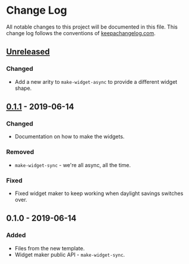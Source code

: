 # Change Log
All notable changes to this project will be documented in this file. This change log follows the conventions of [keepachangelog.com](http://keepachangelog.com/).

## [Unreleased]
### Changed
- Add a new arity to `make-widget-async` to provide a different widget shape.

## [0.1.1] - 2019-06-14
### Changed
- Documentation on how to make the widgets.

### Removed
- `make-widget-sync` - we're all async, all the time.

### Fixed
- Fixed widget maker to keep working when daylight savings switches over.

## 0.1.0 - 2019-06-14
### Added
- Files from the new template.
- Widget maker public API - `make-widget-sync`.

[Unreleased]: https://github.com/your-name/antizer-latest/compare/0.1.1...HEAD
[0.1.1]: https://github.com/your-name/antizer-latest/compare/0.1.0...0.1.1
